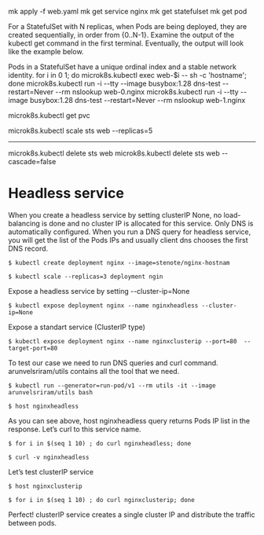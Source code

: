 mk apply -f web.yaml
 mk get service nginx
 mk get statefulset
 mk get pod

For a StatefulSet with N replicas, when Pods are being deployed, they are created sequentially, in order from {0..N-1}. Examine the output of the kubectl get command in the first terminal. Eventually, the output will look like the example below.

Pods in a StatefulSet have a unique ordinal index and a stable network identity.
for i in 0 1; do microk8s.kubectl exec web-$i -- sh -c 'hostname'; done
microk8s.kubectl run -i --tty --image busybox:1.28 dns-test --restart=Never --rm  nslookup web-0.nginx
microk8s.kubectl run -i --tty --image busybox:1.28 dns-test --restart=Never --rm  nslookup web-1.nginx

microk8s.kubectl get pvc

microk8s.kubectl scale sts web --replicas=5

--- 
microk8s.kubectl delete sts web
microk8s.kubectl delete sts web --cascade=false

# Headless service
When you create a headless service by setting clusterIP None, no load-balancing is done and no cluster IP is allocated for this service. Only DNS is automatically configured. When you run a DNS query for headless service, you will get the list of the Pods IPs and usually client dns chooses the first DNS record.

```
$ kubectl create deployment nginx --image=stenote/nginx-hostnam

$ kubectl scale --replicas=3 deployment ngin
```
Expose a headless service by setting --cluster-ip=None
```
$ kubectl expose deployment nginx --name nginxheadless --cluster-ip=None
```

Expose a standart service (ClusterIP type)
```
$ kubectl expose deployment nginx --name nginxclusterip --port=80  --target-port=80
```
To test our case we need to run DNS queries and curl command. arunvelsriram/utils contains all the tool that we need.
```
$ kubectl run --generator=run-pod/v1 --rm utils -it --image arunvelsriram/utils bash

$ host nginxheadless
```
As you can see above, host nginxheadless query returns Pods IP list in the response. Let’s curl to this service name.
```
$ for i in $(seq 1 10) ; do curl nginxheadless; done

$ curl -v nginxheadless
```

Let’s test clusterIP service
```
$ host nginxclusterip

$ for i in $(seq 1 10) ; do curl nginxclusterip; done
```
Perfect! clusterIP service creates a single cluster IP and distribute the traffic between pods.